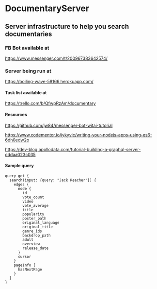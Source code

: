 # DocumentaryServer

## Server infrastructure to help you search documentaries

### FB Bot available at

https://www.messenger.com/t/200967383642574/

### Server being run at

https://boiling-wave-58166.herokuapp.com/


#### Task list available at

https://trello.com/b/QfwpRzAm/documentary


#### Resources

https://github.com/jw84/messenger-bot-witai-tutorial

https://www.codementor.io/iykyvic/writing-your-nodejs-apps-using-es6-6dh0edw2o

https://dev-blog.apollodata.com/tutorial-building-a-graphql-server-cddaa023c035


#### Sample query

```
query get {
  search(input: {query: "Jack Reacher"}) {
    edges {
      node {
        id
        vote_count
        video
        vote_average
        title
        popularity
        poster_path
        original_language
        original_title
        genre_ids
        backdrop_path
        adult
        overview
        release_date
      }
      cursor
    }
    pageInfo {
      hasNextPage
    }
  }
}
```
